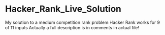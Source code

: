 # Hacker_Rank_Live_Solution
My solution to a medium competition rank problem Hacker Rank works for 9 of 11 inputs
Actually a full description is in comments in actual file!
